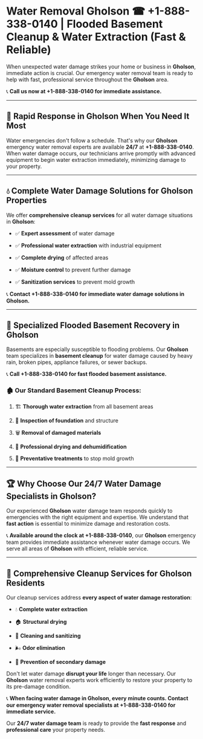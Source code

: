 # Water Removal Gholson ☎ +1-888-338-0140 | Flooded Basement Cleanup & Water Extraction (Fast & Reliable)

When unexpected water damage strikes your home or business in **Gholson**, immediate action is crucial. Our emergency water removal team is ready to help with fast, professional service throughout the **Gholson** area. 

📞 **Call us now at +1-888-338-0140 for immediate assistance.**
---
## 🚀 Rapid Response in Gholson When You Need It Most
Water emergencies don't follow a schedule. That's why our **Gholson** emergency water removal experts are available **24/7** at **+1-888-338-0140**. When water damage occurs, our technicians arrive promptly with advanced equipment to begin water extraction immediately, minimizing damage to your property.
---
## 💧 Complete Water Damage Solutions for Gholson Properties
We offer **comprehensive cleanup services** for all water damage situations in **Gholson**:
- ✅ **Expert assessment** of water damage  
- ✅ **Professional water extraction** with industrial equipment  
- ✅ **Complete drying** of affected areas  
- ✅ **Moisture control** to prevent further damage  
- ✅ **Sanitization services** to prevent mold growth  
📞 **Contact +1-888-338-0140 for immediate water damage solutions in Gholson.**
---
## 🌊 Specialized Flooded Basement Recovery in Gholson
Basements are especially susceptible to flooding problems. Our **Gholson** team specializes in **basement cleanup** for water damage caused by heavy rain, broken pipes, appliance failures, or sewer backups. 
📞 **Call +1-888-338-0140 for fast flooded basement assistance.**
### 🏚️ Our Standard Basement Cleanup Process:
1. 🏗️ **Thorough water extraction** from all basement areas  
2. 🔎 **Inspection of foundation** and structure  
3. 🗑️ **Removal of damaged materials**  
4. 💨 **Professional drying and dehumidification**  
5. 🚫 **Preventative treatments** to stop mold growth  
---
## 🏆 Why Choose Our 24/7 Water Damage Specialists in Gholson?
Our experienced **Gholson** water damage team responds quickly to emergencies with the right equipment and expertise. We understand that **fast action** is essential to minimize damage and restoration costs.
📞 **Available around the clock at +1-888-338-0140**, our **Gholson** emergency team provides immediate assistance whenever water damage occurs. We serve all areas of **Gholson** with efficient, reliable service.
---
## 🧹 Comprehensive Cleanup Services for Gholson Residents
Our cleanup services address **every aspect of water damage restoration**:
- 💧 **Complete water extraction**  
- 🏠 **Structural drying**  
- 🧼 **Cleaning and sanitizing**  
- 🌬️ **Odor elimination**  
- 🚫 **Prevention of secondary damage**  
Don't let water damage **disrupt your life** longer than necessary. Our **Gholson** water removal experts work efficiently to restore your property to its pre-damage condition.
📞 **When facing water damage in Gholson, every minute counts. Contact our emergency water removal specialists at +1-888-338-0140 for immediate service.**
Our **24/7 water damage team** is ready to provide the **fast response** and **professional care** your property needs.
